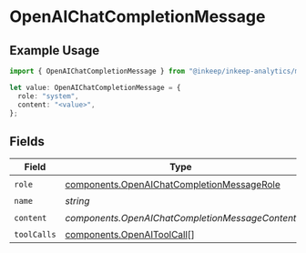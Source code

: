 # OpenAIChatCompletionMessage

## Example Usage

```typescript
import { OpenAIChatCompletionMessage } from "@inkeep/inkeep-analytics/models/components";

let value: OpenAIChatCompletionMessage = {
  role: "system",
  content: "<value>",
};
```

## Fields

| Field                                                                                                    | Type                                                                                                     | Required                                                                                                 | Description                                                                                              |
| -------------------------------------------------------------------------------------------------------- | -------------------------------------------------------------------------------------------------------- | -------------------------------------------------------------------------------------------------------- | -------------------------------------------------------------------------------------------------------- |
| `role`                                                                                                   | [components.OpenAIChatCompletionMessageRole](../../models/components/openaichatcompletionmessagerole.md) | :heavy_check_mark:                                                                                       | N/A                                                                                                      |
| `name`                                                                                                   | *string*                                                                                                 | :heavy_minus_sign:                                                                                       | N/A                                                                                                      |
| `content`                                                                                                | *components.OpenAIChatCompletionMessageContent*                                                          | :heavy_check_mark:                                                                                       | N/A                                                                                                      |
| `toolCalls`                                                                                              | [components.OpenAIToolCall](../../models/components/openaitoolcall.md)[]                                 | :heavy_minus_sign:                                                                                       | N/A                                                                                                      |